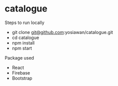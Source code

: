 # catalogue

Steps to run locally
- git clone git@github.com:yosiawan/catalogue.git
- cd catalogue
- npm install
- npm start

Package used
- React
- Firebase
- Bootstrap

